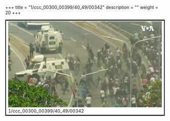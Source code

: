 +++
title = "1/ccc_00300_00399/40_49/00342"
description = ""
weight = 20
+++

<table style="border:2px solid black;max-width:800px;max-height:800px;" 
><tr><td>
<img class="center-fit-jpg"
src="/jpg_/aaa_20190430_NxaOmWaI8sI_00341.jpg">
1/ccc_00300_00399/40_49/00342
</img></td></tr></table>
